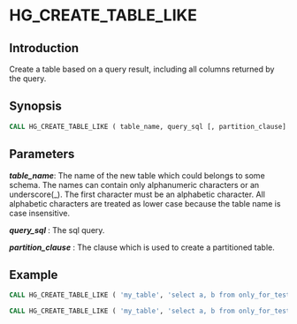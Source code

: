 # HG_CREATE_TABLE_LIKE

## Introduction

Create a table based on a query result, including all columns returned by the query.

## Synopsis

```sql
CALL HG_CREATE_TABLE_LIKE ( table_name, query_sql [, partition_clause] )
```

## Parameters

_**table_name**_: The name of the new table which could belongs to some schema. The names can contain only alphanumeric characters or an underscore(_). The first character must be an alphabetic character. All alphabetic characters are treated as lower case because the table name is case insensitive.

_**query_sql**_ : The sql query.

_**partition_clause**_ : The clause which is used to create a partitioned table.

## Example

```sql
CALL HG_CREATE_TABLE_LIKE ( 'my_table', 'select a, b from only_for_test' ); // Create a regular table

CALL HG_CREATE_TABLE_LIKE ( 'my_table', 'select a, b from only_for_test', 'partition by list (a)' );//Create an partitioned table
```

